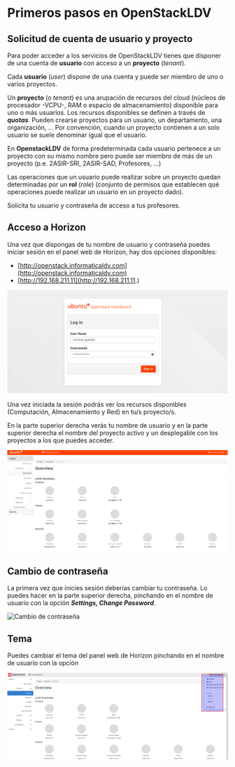 # Primeros pasos en OpenStackLDV

## Solicitud de cuenta de usuario y proyecto

Para poder acceder a los servicios de OpenStackLDV tienes que disponer de una cuenta de **usuario** con acceso a un **proyecto** (*tenant*).

Cada **usuario** (*user*) dispone de una cuenta y puede ser miembro de uno o varios proyectos. 

Un **proyecto** (o *tenant*) es una arupación de recursos del cloud (núcleos de procesador -VCPU-, RAM o espacio de almacenamiento) disponible para uno o más usuarios. Los recursos disponibles se definen a través de ***quotas***. Pueden crearse proyectos para un usuario, un departamento, una organización, ... Por convención, cuando un proyecto contienen a un solo usuario se suele denominar igual que el usuario.

En **OpenstackLDV** de forma predeterminada cada usuario pertenece a un proyecto con su mismo nombre pero puede ser miembro de más de un proyecto (p.e. 2ASIR-SRI, 2ASIR-SAD, Profesores, ...)

Las operaciones que un usuario puede realizar sobre un proyecto quedan determinadas por un **rol** (*role*) (conjunto de permisos que establecen qué operaciones puede realizar un usuario en un proyecto dado).

Solicita tu usuario y contraseña de acceso a tus profesores.

## Acceso a Horizon

Una vez que dispongas de tu nombre de usuario y contraseña puedes iniciar sesión en el panel web de Horizon, hay dos opciones disponibles:

- [http://openstack.informaticaldv.com](http://openstack.informaticaldv.com)
- [http://192.168.211.11](http://192.168.211.11.)

![Inicio de sesión en Horizon](img/horizon.png)

Una vez iniciada la sesión podrás ver los recursos disponibles (Computación, Almacenamiento y Red) en tu/s proyecto/s.

En la parte superior derecha verás tu nombre de usuario y en la parte superior derecha el nombre del proyecto activo y un desplegable con los proyectos a los que puedes acceder.

![Vista inicial](img/vistaInicial.png)

## Cambio de contraseña

La primera vez que inicies sesión deberías cambiar tu contraseña. Lo puedes hacer en la parte superior derecha, pinchando en el nombre de usuario con la opción ***Settings, Change Password***.

![Cambio de contraseña](img/contraseña.png)

## Tema

Puedes cambiar el tema del panel web de Horizon pinchando en el nombre de usuario con la opción

![Cambiar el tema](img/cambioTema.png)
